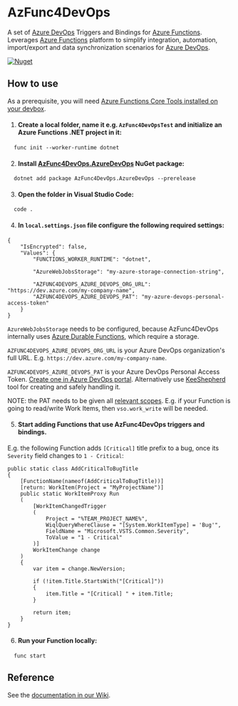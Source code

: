 # AzFunc4DevOps

A set of [Azure DevOps](https://learn.microsoft.com/en-us/azure/devops/user-guide/what-is-azure-devops) Triggers and Bindings for [Azure Functions](https://learn.microsoft.com/en-us/azure/azure-functions/). Leverages [Azure Functions](https://learn.microsoft.com/en-us/azure/azure-functions/) platform to simplify integration, automation, import/export and data synchronization scenarios for [Azure DevOps](https://learn.microsoft.com/en-us/azure/devops/user-guide/what-is-azure-devops).

[<img alt="Nuget" src="https://img.shields.io/nuget/v/AzFunc4DevOps.AzureDevOps?label=current%20version">](https://www.nuget.org/profiles/AzFunc4DevOps) 

## How to use

As a prerequisite, you will need [Azure Functions Core Tools installed on your devbox](https://learn.microsoft.com/en-us/azure/azure-functions/functions-run-local#install-the-azure-functions-core-tools).

1. #### Create a local folder, name it e.g. `AzFunc4DevOpsTest` and initialize an Azure Functions .NET project in it:
``` 
  func init --worker-runtime dotnet
```

2. #### Install [AzFunc4DevOps.AzureDevOps](https://www.nuget.org/packages/AzFunc4DevOps.AzureDevOps) NuGet package:
```
  dotnet add package AzFunc4DevOps.AzureDevOps --prerelease
```

3. #### Open the folder in Visual Studio Code:
```
  code .
```

4. #### In `local.settings.json` file configure the following required settings:
```
{
    "IsEncrypted": false,
    "Values": {
        "FUNCTIONS_WORKER_RUNTIME": "dotnet",

        "AzureWebJobsStorage": "my-azure-storage-connection-string",

        "AZFUNC4DEVOPS_AZURE_DEVOPS_ORG_URL": "https://dev.azure.com/my-company-name",
        "AZFUNC4DEVOPS_AZURE_DEVOPS_PAT": "my-azure-devops-personal-access-token"
    }
}
```
  
  `AzureWebJobsStorage` needs to be configured, because AzFunc4DevOps internally uses [Azure Durable Functions](https://learn.microsoft.com/en-us/azure/azure-functions/durable/durable-functions-overview), which require a storage.
  
  `AZFUNC4DEVOPS_AZURE_DEVOPS_ORG_URL` is your Azure DevOps organization's full URL. E.g. `https://dev.azure.com/my-company-name`.
  
  `AZFUNC4DEVOPS_AZURE_DEVOPS_PAT` is your Azure DevOps Personal Access Token. [Create one in Azure DevOps portal](https://learn.microsoft.com/en-us/azure/devops/organizations/accounts/use-personal-access-tokens-to-authenticate#create-a-pat). Alternatively use [KeeShepherd](https://marketplace.visualstudio.com/items?itemName=kee-shepherd.kee-shepherd-vscode) tool for creating and safely handling it. 
    
  NOTE: the PAT needs to be given all [relevant scopes](https://learn.microsoft.com/en-us/azure/devops/integrate/get-started/authentication/oauth?view=azure-devops#scopes). E.g. if your Function is going to read/write Work Items, then `vso.work_write` will be needed.


5. #### Start adding Functions that use AzFunc4DevOps triggers and bindings. 
  E.g. the following Function adds `[Critical]` title prefix to a bug, once its `Severity` field changes to `1 - Critical`:
```
public static class AddCriticalToBugTitle
{
    [FunctionName(nameof(AddCriticalToBugTitle))]
    [return: WorkItem(Project = "MyProjectName")]
    public static WorkItemProxy Run
    (
        [WorkItemChangedTrigger
        (
            Project = "%TEAM_PROJECT_NAME%",
            WiqlQueryWhereClause = "[System.WorkItemType] = 'Bug'",
            FieldName = "Microsoft.VSTS.Common.Severity",
            ToValue = "1 - Critical"
        )]
        WorkItemChange change
    )
    {
        var item = change.NewVersion;

        if (!item.Title.StartsWith("[Critical]"))
        {
            item.Title = "[Critical] " + item.Title;
        }

        return item;
    }
}
```

6. #### Run your Function locally:
```
  func start
```


## Reference

See the [documentation in our Wiki](https://github.com/scale-tone/AzFunc4DevOps/wiki).
